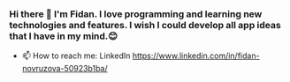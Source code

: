 ### Hi there 👋 I'm Fidan. I love programming and learning new technologies and features. I wish I could develop all app ideas that I have in my mind.😊 

- 📫 How to reach me: LinkedIn https://www.linkedin.com/in/fidan-novruzova-50923b1ba/
<!--
**fidan93/fidan93** is a ✨ _special_ ✨ repository because its `README.md` (this file) appears on your GitHub profile.

Here are some ideas to get you started:

- 🔭 I’m currently working on ...
- 🌱 I’m currently learning ...
- 👯 I’m looking to collaborate on ...
- 🤔 I’m looking for help with ...
- 💬 Ask me about ...
- 📫 How to reach me: ...
- 😄 Pronouns: ...
- ⚡ Fun fact: ...
-->
